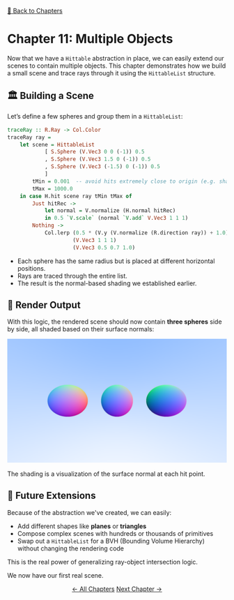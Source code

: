 [🔗 Back to Chapters](/README.md#-chapters)

# Chapter 11: Multiple Objects

Now that we have a `Hittable` abstraction in place, we can easily extend our scenes to contain multiple objects. This chapter demonstrates how we build a small scene and trace rays through it using the `HittableList` structure.

## 🏛️ Building a Scene

Let’s define a few spheres and group them in a `HittableList`:

```haskell
traceRay :: R.Ray -> Col.Color
traceRay ray =
    let scene = HittableList
            [ S.Sphere (V.Vec3 0 0 (-1)) 0.5
            , S.Sphere (V.Vec3 1.5 0 (-1)) 0.5
            , S.Sphere (V.Vec3 (-1.5) 0 (-1)) 0.5
            ]
        tMin = 0.001  -- avoid hits extremely close to origin (e.g. shadow acne)
        tMax = 1000.0
    in case H.hit scene ray tMin tMax of
        Just hitRec ->
            let normal = V.normalize (H.normal hitRec)
            in 0.5 `V.scale` (normal `V.add` V.Vec3 1 1 1)
        Nothing ->
            Col.lerp (0.5 * (V.y (V.normalize (R.direction ray)) + 1.0))
                     (V.Vec3 1 1 1)
                     (V.Vec3 0.5 0.7 1.0)
```

- Each sphere has the same radius but is placed at different horizontal positions.
- Rays are traced through the entire list.
- The result is the normal-based shading we established earlier.

## 📸 Render Output

With this logic, the rendered scene should now contain **three spheres** side by side, all shaded based on their surface normals:

![Multiple Spheres](./media/11/multiple_spheres.png)

The shading is a visualization of the surface normal at each hit point.

## 🔄 Future Extensions

Because of the abstraction we've created, we can easily:

- Add different shapes like **planes** or **triangles**
- Compose complex scenes with hundreds or thousands of primitives
- Swap out a `HittableList` for a BVH (Bounding Volume Hierarchy) without changing the rendering code

This is the real power of generalizing ray-object intersection logic.

We now have our first real scene.

<div align="center">
  <a href="./10_hittable_abstraction.md">← All Chapters</a>
  <a href="./12_fixing_perspective.md">Next Chapter →</a>
</div>
